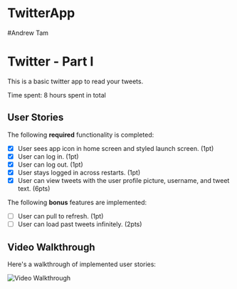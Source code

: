 # TwitterApp
#Andrew Tam
# Twitter - Part I

This is a basic twitter app to read your tweets.

Time spent: 8 hours spent in total

## User Stories

The following **required** functionality is completed:

- [x] User sees app icon in home screen and styled launch screen. (1pt)
- [x] User can log in. (1pt)
- [x] User can log out. (1pt)
- [x] User stays logged in across restarts. (1pt)
- [x] User can view tweets with the user profile picture, username, and tweet text. (6pts)

The following **bonus** features are implemented:

- [ ] User can pull to refresh. (1pt)
- [ ] User can load past tweets infinitely. (2pts)

## Video Walkthrough

Here's a walkthrough of implemented user stories:

<img src='https://media1.giphy.com/media/jTKkh3VvzKAZ1JiM3t/giphy.gif?cid=790b7611771e8dd24e126ce67a58f3c786f2e85a28c56561&rid=giphy.gif&ct=g' title='Video Walkthrough' width='' alt='Video Walkthrough' />
